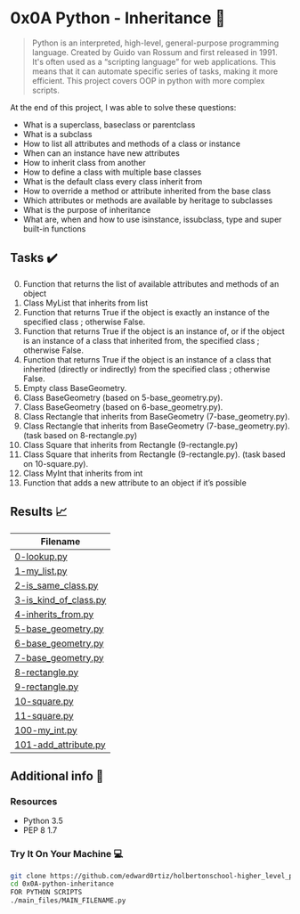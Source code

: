 # 0x0A Python - Inheritance :snake:

> Python is an interpreted, high-level, general-purpose programming language. Created by Guido van Rossum and first released in 1991. It's often used as a “scripting language” for web applications. This means that it can automate specific series of tasks, making it more efficient. This project covers OOP in python with more complex scripts.

At the end of this project, I was able to solve these questions:
  
* What is a superclass, baseclass or parentclass
* What is a subclass
* How to list all attributes and methods of a class or instance
* When can an instance have new attributes
* How to inherit class from another
* How to define a class with multiple base classes
* What is the default class every class inherit from
* How to override a method or attribute inherited from the base class
* Which attributes or methods are available by heritage to subclasses
* What is the purpose of inheritance
* What are, when and how to use isinstance, issubclass, type and super built-in functions

## Tasks :heavy_check_mark:

0. Function that returns the list of available attributes and methods of an object
1. Class MyList that inherits from list
2. Function that returns True if the object is exactly an instance of the specified class ; otherwise False.
3. Function that returns True if the object is an instance of, or if the object is an instance of a class that inherited from, the specified class ; otherwise False.
4. Function that returns True if the object is an instance of a class that inherited (directly or indirectly) from the specified class ; otherwise False.
5. Empty class BaseGeometry.
6. Class BaseGeometry (based on 5-base_geometry.py).
7. Class BaseGeometry (based on 6-base_geometry.py).
8. Class Rectangle that inherits from BaseGeometry (7-base_geometry.py).
9. Class Rectangle that inherits from BaseGeometry (7-base_geometry.py). (task based on 8-rectangle.py)
10. Class Square that inherits from Rectangle (9-rectangle.py)
11. Class Square that inherits from Rectangle (9-rectangle.py). (task based on 10-square.py).
12. Class MyInt that inherits from int
13. Function that adds a new attribute to an object if it’s possible

## Results :chart_with_upwards_trend:

| Filename |
| ------ |
| [0-lookup.py](https://github.com/edward0rtiz/holbertonschool-higher_level_programming/blob/master/0x0A-python-inheritance/0-lookup.py)|
| [1-my_list.py](https://github.com/edward0rtiz/holbertonschool-higher_level_programming/blob/master/0x0A-python-inheritance/1-my_list.py)|
| [2-is_same_class.py](https://github.com/edward0rtiz/holbertonschool-higher_level_programming/blob/master/0x0A-python-inheritance/2-is_same_class.py)|
| [3-is_kind_of_class.py](https://github.com/edward0rtiz/holbertonschool-higher_level_programming/blob/master/0x0A-python-inheritance/3-is_kind_of_class.py)|
| [4-inherits_from.py](https://github.com/edward0rtiz/holbertonschool-higher_level_programming/blob/master/0x0A-python-inheritance/4-inherits_from.py)|
| [5-base_geometry.py](https://github.com/edward0rtiz/holbertonschool-higher_level_programming/blob/master/0x0A-python-inheritance/5-base_geometry.py)|
| [6-base_geometry.py](https://github.com/edward0rtiz/holbertonschool-higher_level_programming/blob/master/0x0A-python-inheritance/6-base_geometry.py)|
| [7-base_geometry.py](https://github.com/edward0rtiz/holbertonschool-higher_level_programming/blob/master/0x0A-python-inheritance/7-base_geometry.py)|
| [8-rectangle.py](https://github.com/edward0rtiz/holbertonschool-higher_level_programming/blob/master/0x0A-python-inheritance/8-rectangle.py)|
| [9-rectangle.py](https://github.com/edward0rtiz/holbertonschool-higher_level_programming/blob/master/0x0A-python-inheritance/9-rectangle.py)|
| [10-square.py](https://github.com/edward0rtiz/holbertonschool-higher_level_programming/blob/master/0x0A-python-inheritance/10-square.py)|
| [11-square.py](https://github.com/edward0rtiz/holbertonschool-higher_level_programming/blob/master/0x0A-python-inheritance/11-square.py)|
| [100-my_int.py](https://github.com/edward0rtiz/holbertonschool-higher_level_programming/blob/master/0x0A-python-inheritance/100-my_int.py)|
| [101-add_attribute.py](https://github.com/edward0rtiz/holbertonschool-higher_level_programming/blob/master/0x0A-python-inheritance/101-add_attribute.py)|

## Additional info :construction:
### Resources

- Python 3.5
- PEP 8 1.7

### Try It On Your Machine :computer:	
```bash
git clone https://github.com/edward0rtiz/holbertonschool-higher_level_programming.git
cd 0x0A-python-inheritance
FOR PYTHON SCRIPTS
./main_files/MAIN_FILENAME.py
```
